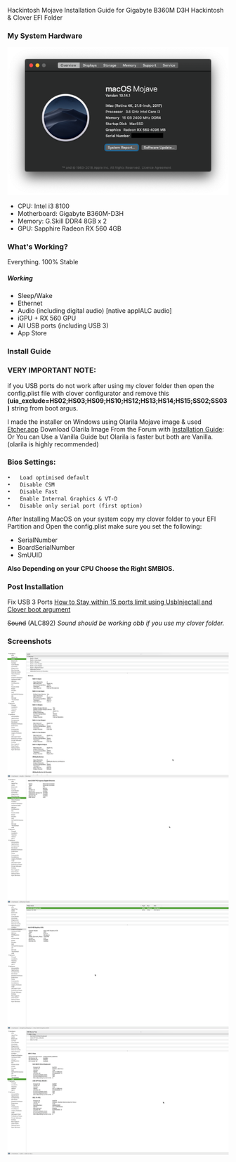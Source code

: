 
Hackintosh Mojave Installation Guide for Gigabyte B360M D3H Hackintosh & Clover EFI Folder 

### My System Hardware
![About My Mac](about-mac.png)

- CPU: Intel i3 8100 
- Motherboard: Gigabyte B360M-D3H 
- Memory: G.Skill DDR4 8GB x 2 
- GPU: Sapphire Radeon RX 560 4GB

### What's Working?
Everything.
100% Stable

##### Working
- Sleep/Wake 
- Ethernet
- Audio (including digital audio) [native applALC audio]
- iGPU + RX 560 GPU
- All USB ports (including USB 3)
- App Store

### Install Guide

### VERY IMPORTANT NOTE: 
if you USB ports do not work after using my clover folder then open the config.plist file with clover configurator and remove this **(uia_exclude=HS02;HS03;HS09;HS10;HS12;HS13;HS14;HS15;SS02;SS03)**  string from boot argus.


I made the installer on Windows using Olarila Mojave image & used [Etcher.app](https://www.balena.io/etcher/)
Download Olarila Image From the Forum with [Installation Guide](http://olarila.com/forum/viewtopic.php?f=51&t=6743):
Or You can Use a Vanilla Guide but Olarila is faster but both are Vanilla. (olarila is highly recommended) 

### Bios Settings: 
	•	Load optimised default 
	•	Disable CSM 
	•	Disable Fast 
	•	Enable Internal Graphics & VT-D 
	•	Disable only serial port (first option) 

After Installing MacOS on your system copy my clover folder to your EFI Partition and Open the config.plist make sure you set the following:
- SerialNumber
- BoardSerialNumber
- SmUUID

**Also Depending on your CPU Choose the Right SMBIOS.**

### Post Installation
Fix USB 3 Ports
[How to Stay within 15 ports limit using UsbInjectall and Clover boot argument](https://olarila.com/forum/viewtopic.php?f=79&t=7370&fbclid=IwAR0aba59fTABiOx2hLesroLLHOTl8rAQQwQ-d0bpPm4LZ3UNovBrGdjyEb8)

<strike>Sound</strike> (ALC892)
_Sound should be working obb if you use my clover folder._



### Screenshots

![Audio](/Screenshots/audio.png)
![Ethernet](/Screenshots/ethernet.png)
![Graphics](/Screenshots/graphics.png)
![USB 3](/Screenshots/usb.png)
